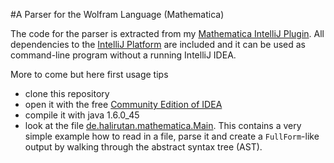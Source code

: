 #A Parser for the Wolfram Language (Mathematica)

The code for the parser is extracted from my [Mathematica IntelliJ Plugin](https://github.com/halirutan/Mathematica-IntelliJ-Plugin).
All dependencies to the [IntelliJ Platform](http://www.jetbrains.org/pages/viewpage.action?pageId=983889) are included
and it can be used as command-line program without a running IntelliJ IDEA.

More to come but here first usage tips

- clone this repository
- open it with the free [Community Edition of IDEA](https://www.jetbrains.com/idea/)
- compile it with java 1.6.0_45
- look at the file [de.halirutan.mathematica.Main](https://github.com/halirutan/WolframLanguageParser/blob/master/wl-parser/src/de/halirutan/mathematica/Main.java).
This contains a very simple example how to read in a file, parse it and create a `FullForm`-like output by walking
through the abstract syntax tree (AST).